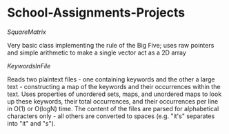 # School-Assignments-Projects
*SquareMatrix*

  Very basic class implementing the rule of the Big Five; uses raw pointers and simple arithmetic to make a single vector act as a 2D array
  
*KeywordsInFile*

  Reads two plaintext files - one containing keywords and the other a large text - constructing a map of the keywords and their occurrences within the text.
  Uses properties of unordered sets, maps, and unordered maps to look up these keywords, their total occurrences, and their occurrences per line in O(1) or O(logN) time.
  The content of the files are parsed for alphabetical characters only - all others are converted to spaces (e.g. "it's" separates into "it" and "s").
